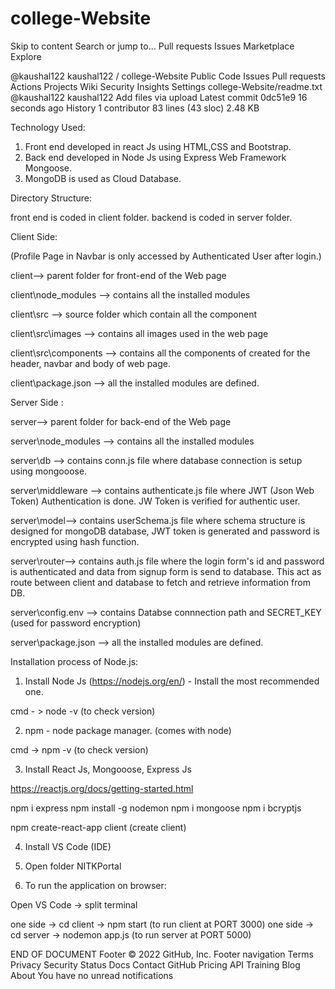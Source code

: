 # college-Website
Skip to content
Search or jump to…
Pull requests
Issues
Marketplace
Explore
 
@kaushal122 
kaushal122
/
college-Website
Public
Code
Issues
Pull requests
Actions
Projects
Wiki
Security
Insights
Settings
college-Website/readme.txt
@kaushal122
kaushal122 Add files via upload
Latest commit 0dc51e9 16 seconds ago
 History
 1 contributor
83 lines (43 sloc)  2.48 KB

Technology Used:

1. Front end developed in react Js using HTML,CSS and Bootstrap.
2. Back end developed in Node Js using Express Web Framework Mongoose.
3. MongoDB is used as Cloud Database.

Directory Structure:

front end is coded in client folder.
backend is coded in server folder.

Client Side: 

(Profile Page in Navbar is only accessed by Authenticated User after login.)

client--> parent folder for front-end of the Web page

client\node_modules --> contains all the installed modules

client\src --> source folder which contain all the component

client\src\images --> contains all images used in the web page

client\src\components --> contains all the components of created for the header, navbar and body of web page. 

client\package.json --> all the installed modules are defined.


Server Side : 

server--> parent folder for back-end of the Web page

server\node_modules --> contains all the installed modules

server\db --> contains conn.js file where database connection is setup using mongooose.

server\middleware --> contains authenticate.js file where JWT (Json Web Token) Authentication is done. JW Token is verified for authentic user.

server\model--> contains userSchema.js file where schema structure is designed for mongoDB database, JWT token is generated and password is encrypted using hash function.


server\router--> contains auth.js file where the login form's id and password is authenticated and data from signup form is send to database. This act as route between client and database to fetch and retrieve information from DB.

server\config.env --> contains Databse connnection path and SECRET_KEY (used for password encryption) 


server\package.json --> all the installed modules are defined.


Installation process of Node.js:


1. Install Node Js (https://nodejs.org/en/) - Install the most recommended one.

cmd - > node -v (to check version)

2. npm - node package manager. (comes with node)

cmd -> npm -v (to check version)

3. Install React Js, Mongooose, Express Js

https://reactjs.org/docs/getting-started.html

npm i express
npm install -g nodemon
npm i mongoose
npm i bcryptjs  

npm create-react-app client (create client)

4. Install VS Code (IDE)

5. Open folder NITKPortal

8. To run the application on browser:

Open VS Code -> split terminal

one side -> cd client -> npm start (to run client at PORT 3000)
one side -> cd server -> nodemon app.js (to run server at PORT 5000)

END OF DOCUMENT
Footer
© 2022 GitHub, Inc.
Footer navigation
Terms
Privacy
Security
Status
Docs
Contact GitHub
Pricing
API
Training
Blog
About
You have no unread notifications
